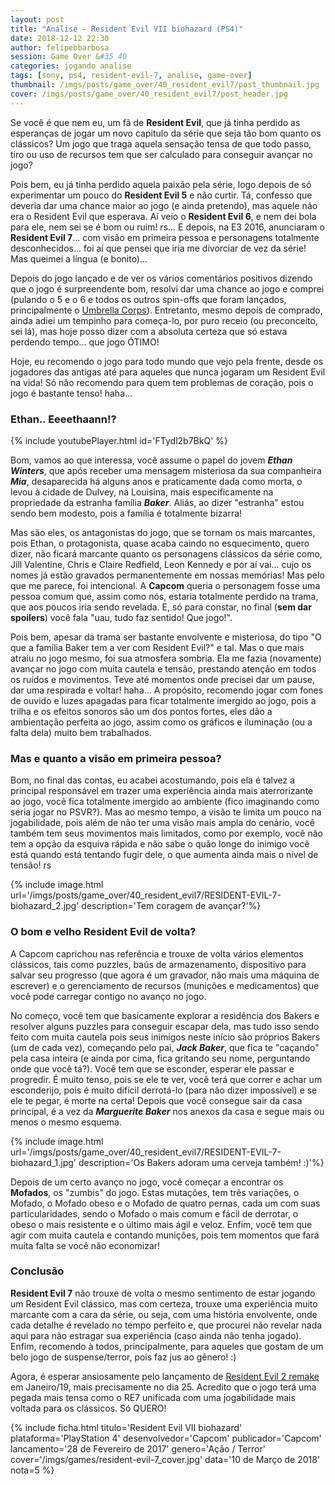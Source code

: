 ```yaml
---
layout: post
title: "Análise - Resident Evil VII biohazard (PS4)"
date: 2018-12-12 22:30
author: felipebbarbosa
session: Game Over &#35 40
categories: jogando analise
tags: [sony, ps4, resident-evil-7, analise, game-over]
thumbnail: /imgs/posts/game_over/40_resident_evil7/post_thumbnail.jpg
cover: /imgs/posts/game_over/40_resident_evil7/post_header.jpg
---
```


Se você é que nem eu, um fã de **Resident Evil**, que já tinha perdido as esperanças de jogar um novo capitulo da série que seja tão bom quanto os clássicos? Um jogo que traga aquela sensação tensa de que todo passo, tiro ou uso de recursos tem que ser calculado para conseguir avançar no jogo?

Pois bem, eu já tinha perdido aquela paixão pela série, logo depois de só experimentar um pouco do **Resident Evil 5** e não curtir. Tá, confesso que deveria dar uma chance maior ao jogo (e ainda pretendo), mas aquele não era o Resident Evil que esperava. Aí veio o **Resident Evil 6**, e nem dei bola para ele, nem sei se é bom ou ruim! rs... E depois, na E3 2016, anunciaram o **Resident Evil 7**... com visão em primeira pessoa e personagens totalmente desconhecidos... foi aí que pensei que iria me divorciar de vez da série! Mas queimei a língua (e bonito)...

<!--more-->

Depois do jogo lançado e de ver os vários comentários positivos dizendo que o jogo é surpreendente bom, resolvi dar uma chance ao jogo e comprei (pulando o 5 e o 6 e todos os outros spin-offs que foram lançados, principalmente o [Umbrella Corps](http://www.capcom.co.jp/bioUC/)). Entretanto, mesmo depois de comprado, ainda adiei um tempinho para começa-lo, por puro receio (ou preconceito, sei lá), mas hoje posso dizer com a absoluta certeza que só estava perdendo tempo... que jogo ÓTIMO!

Hoje, eu recomendo o jogo para todo mundo que vejo pela frente, desde os jogadores das antigas até para aqueles que nunca jogaram um Resident Evil na vida! Só não recomendo para quem tem problemas de coração, pois o jogo é bastante tenso! haha...

### Ethan.. Eeeethaann!?

{% include youtubePlayer.html id='FTydl2b7BkQ' %}

Bom, vamos ao que interessa, você assume o papel do jovem **_Ethan Winters_**, que após receber uma mensagem misteriosa da sua companheira **_Mia_**, desaparecida há alguns anos e praticamente dada como morta, o levou à cidade de Dulvey, na Louisina, mais especificamente na propriedade da estranha família **_Baker_**. Aliás, ao dizer "estranha" estou sendo bem modesto, pois a família é totalmente bizarra!

Mas são eles, os antagonistas do jogo, que se tornam os mais marcantes, pois Ethan, o protagonista, quase acaba caindo no esquecimento, quero dizer, não ficará marcante quanto os personagens clássicos da série como, Jill Valentine, Chris e Claire Redfield, Leon Kennedy e por aí vai... cujo os nomes já estão gravados permanentemente em nossas memórias! Mas pelo que me parece, foi intencional. A **Capcom** queria o personagem fosse uma pessoa comum que, assim como nós, estaria totalmente perdido na trama, que aos poucos iria sendo revelada. E, só para constar, no final (**sem dar spoilers**) você fala "uau, tudo faz sentido! Que jogo!".

Pois bem, apesar da trama ser bastante envolvente e misteriosa, do tipo "O que a família Baker tem a ver com Resident Evil?" e tal. Mas o que mais atraiu no jogo mesmo, foi sua atmosfera sombria. Ela me fazia (novamente) avançar no jogo com muita cautela e tensão, prestando atenção em todos os ruídos e movimentos. Teve até momentos onde precisei dar um pause, dar uma respirada e voltar! haha... A propósito, recomendo jogar com fones de ouvido e luzes apagadas para ficar totalmente imergido ao jogo, pois a trilha e os efeitos sonoros são um dos pontos fortes, eles dão a ambientação perfeita ao jogo, assim como os gráficos e iluminação (ou a falta dela) muito bem trabalhados.

### Mas e quanto a visão em primeira pessoa?

Bom, no final das contas, eu acabei acostumando, pois ela é talvez a principal responsável em trazer uma experiência ainda mais aterrorizante ao jogo, você fica totalmente imergido ao ambiente (fico imaginando como seria jogar no PSVR?). Mas ao mesmo tempo, a visão te limita um pouco na jogabilidade, pois além de não ter uma visão mais ampla do cenário, você também tem seus movimentos mais limitados, como por exemplo, você não tem a opção da esquiva rápida e não sabe o quão longe do inimigo você está quando está tentando fugir dele, o que aumenta ainda mais o nível de tensão! rs

{% include image.html
  url='/imgs/posts/game_over/40_resident_evil7/RESIDENT-EVIL-7-biohazard_2.jpg'
  description='Tem coragem de avançar?'%}

### O bom e velho Resident Evil de volta?

A Capcom caprichou nas referência e trouxe de volta vários elementos clássicos, tais como puzzles, baús de armazenamento, dispositivo para salvar seu progresso (que agora é um gravador, não mais uma máquina de escrever) e o gerenciamento de recursos (munições e medicamentos) que você pode carregar contigo no avanço no jogo.

No começo, você tem que basicamente explorar a residência dos Bakers e resolver alguns puzzles para conseguir escapar dela, mas tudo isso sendo feito com muita cautela pois seus inimigos neste início são próprios Bakers (um de cada vez), começando pelo pai, **_Jack Baker_**, que fica te "caçando" pela casa inteira (e ainda por cima, fica gritando seu nome, perguntando onde que você tá?). Você tem que se esconder, esperar ele passar e progredir. É muito tenso, pois se ele te ver, você terá que correr e achar um esconderijo, pois é muito difícil derrotá-lo (para não dizer impossível) e se ele te pegar, é morte na certa! Depois que você consegue sair da casa principal, é a vez da **_Marguerite Baker_** nos anexos da casa e segue mais ou menos o mesmo esquema.

{% include image.html
  url='/imgs/posts/game_over/40_resident_evil7/RESIDENT-EVIL-7-biohazard_1.jpg'
  description='Os Bakers adoram uma cerveja também! :)'%}

Depois de um certo avanço no jogo, você começar a encontrar os **Mofados**, os "zumbis" do jogo. Estas mutações, tem três variações, o Mofado, o Mofado obeso e o Mofado de quatro pernas, cada um com suas particularidades, sendo o Mofado o mais comum e fácil de derrotar, o obeso o mais resistente e o último mais ágil e veloz. Enfim, você tem que agir com muita cautela e contando munições, pois tem momentos que fará muita falta se você não economizar!

### Conclusão

**Resident Evil 7** não trouxe de volta o mesmo sentimento de estar jogando um Resident Evil clássico, mas com certeza, trouxe uma experiência muito marcante com a cara da série, ou seja, com uma história envolvente, onde cada detalhe é revelado no tempo perfeito e, que procurei não revelar nada aqui para não estragar sua experiência (caso ainda não tenha jogado). Enfim, recomendo à todos, principalmente, para aqueles que gostam de um belo jogo de suspense/terror, pois faz jus ao gênero! :)

Agora, é esperar ansiosamente pelo lançamento de [Resident Evil 2 remake](http://www.residentevil2.com/us/) em Janeiro/19, mais precisamente no dia 25. Acredito que o jogo terá uma pegada mais tensa como o RE7 unificada com uma jogabilidade mais voltada para os clássicos. Só QUERO!

{% include ficha.html
  titulo='Resident Evil VII biohazard'
  plataforma='PlayStation 4'
  desenvolvedor='Capcom'
  publicador='Capcom'
  lancamento='28 de Fevereiro de 2017'
  genero='Ação / Terror'
  cover='/imgs/games/resident-evil-7_cover.jpg'
  data='10 de Março de 2018'
  nota=5 %}
